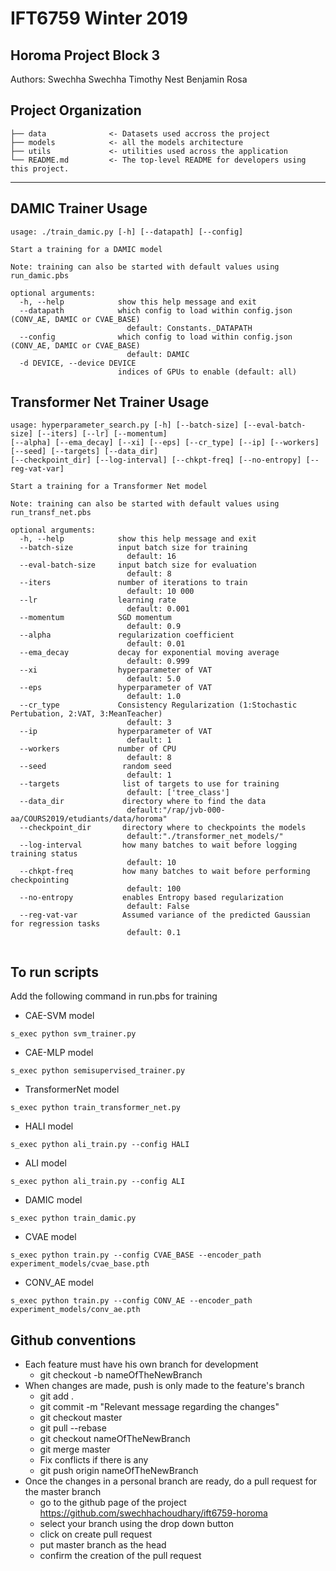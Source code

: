 # IFT6759 Winter 2019
## Horoma Project Block 3

Authors:
Swechha Swechha
Timothy Nest
Benjamin Rosa

Project Organization
------------

    ├── data	          <- Datasets used accross the project
    ├── models            <- all the models architecture
    ├── utils             <- utilities used across the application
    └── README.md         <- The top-level README for developers using this project.

--------

DAMIC Trainer Usage
------------

```
usage: ./train_damic.py [-h] [--datapath] [--config]

Start a training for a DAMIC model

Note: training can also be started with default values using run_damic.pbs

optional arguments:
  -h, --help            show this help message and exit
  --datapath            which config to load within config.json (CONV_AE, DAMIC or CVAE_BASE)
                          default: Constants._DATAPATH
  --config              which config to load within config.json (CONV_AE, DAMIC or CVAE_BASE)
                          default: DAMIC
  -d DEVICE, --device DEVICE
                        indices of GPUs to enable (default: all)

```

Transformer Net Trainer Usage
------------
```
usage: hyperparameter_search.py [-h] [--batch-size] [--eval-batch-size] [--iters] [--lr] [--momentum]
[--alpha] [--ema_decay] [--xi] [--eps] [--cr_type] [--ip] [--workers] [--seed] [--targets] [--data_dir]
[--checkpoint_dir] [--log-interval] [--chkpt-freq] [--no-entropy] [--reg-vat-var] 

Start a training for a Transformer Net model

Note: training can also be started with default values using run_transf_net.pbs

optional arguments:
  -h, --help            show this help message and exit
  --batch-size          input batch size for training
                          default: 16
  --eval-batch-size     input batch size for evaluation
                          default: 8
  --iters               number of iterations to train
                          default: 10 000
  --lr                  learning rate
                          default: 0.001
  --momentum            SGD momentum
                          default: 0.9
  --alpha               regularization coefficient
                          default: 0.01
  --ema_decay           decay for exponential moving average
                          default: 0.999
  --xi                  hyperparameter of VAT
                          default: 5.0
  --eps                 hyperparameter of VAT
                          default: 1.0
  --cr_type             Consistency Regularization (1:Stochastic Pertubation, 2:VAT, 3:MeanTeacher)
                          default: 3
  --ip                  hyperparameter of VAT
                          default: 1
  --workers             number of CPU
                          default: 8
  --seed                 random seed
                          default: 1
  --targets              list of targets to use for training
                          default: ['tree_class']
  --data_dir             directory where to find the data
                          default:"/rap/jvb-000-aa/COURS2019/etudiants/data/horoma"
  --checkpoint_dir       directory where to checkpoints the models
                          default:"./transformer_net_models/"
  --log-interval         how many batches to wait before logging training status
                          default: 10
  --chkpt-freq           how many batches to wait before performing checkpointing
                          default: 100
  --no-entropy           enables Entropy based regularization
                          default: False
  --reg-vat-var          Assumed variance of the predicted Gaussian for regression tasks
                          default: 0.1


```

## To run scripts

Add the following command in run.pbs for training 
* CAE-SVM model
```
s_exec python svm_trainer.py
```
* CAE-MLP model
```
s_exec python semisupervised_trainer.py
```
* TransformerNet model
```
s_exec python train_transformer_net.py
```
* HALI model
```
s_exec python ali_train.py --config HALI
```
* ALI model
```
s_exec python ali_train.py --config ALI
```
* DAMIC model
```
s_exec python train_damic.py
```
* CVAE model
```
s_exec python train.py --config CVAE_BASE --encoder_path experiment_models/cvae_base.pth
```
* CONV_AE model
```
s_exec python train.py --config CONV_AE --encoder_path experiment_models/conv_ae.pth
```

## Github conventions
* Each feature must have his own branch for development
  * git checkout -b nameOfTheNewBranch
* When changes are made, push is only made to the feature's branch
  * git add .
  * git commit -m "Relevant message regarding the changes"
  * git checkout master
  * git pull --rebase
  * git checkout nameOfTheNewBranch
  * git merge master
  * Fix conflicts if there is any
  * git push origin nameOfTheNewBranch
* Once the changes in a personal branch are ready, do a pull request for the master branch
  * go to the github page of the project https://github.com/swechhachoudhary/ift6759-horoma
  * select your branch using the drop down button
  * click on create pull request
  * put master branch as the head
  * confirm the creation of the pull request
